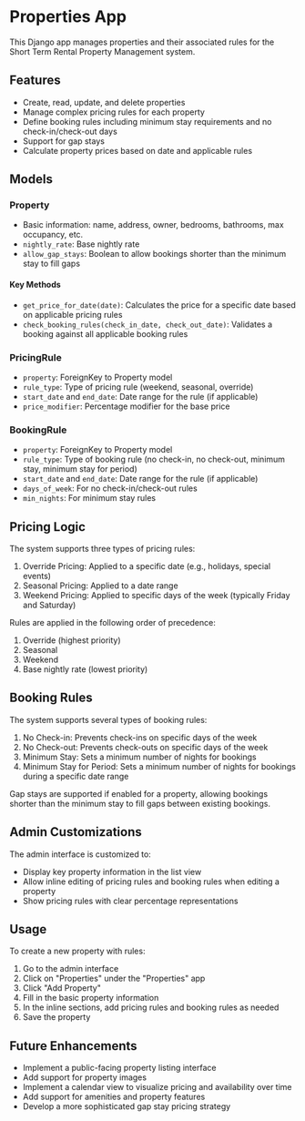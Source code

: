# Properties App

This Django app manages properties and their associated rules for the Short Term Rental Property Management system.

## Features

- Create, read, update, and delete properties
- Manage complex pricing rules for each property
- Define booking rules including minimum stay requirements and no check-in/check-out days
- Support for gap stays
- Calculate property prices based on date and applicable rules

## Models

### Property

- Basic information: name, address, owner, bedrooms, bathrooms, max occupancy, etc.
- `nightly_rate`: Base nightly rate
- `allow_gap_stays`: Boolean to allow bookings shorter than the minimum stay to fill gaps

#### Key Methods

- `get_price_for_date(date)`: Calculates the price for a specific date based on applicable pricing rules
- `check_booking_rules(check_in_date, check_out_date)`: Validates a booking against all applicable booking rules

### PricingRule

- `property`: ForeignKey to Property model
- `rule_type`: Type of pricing rule (weekend, seasonal, override)
- `start_date` and `end_date`: Date range for the rule (if applicable)
- `price_modifier`: Percentage modifier for the base price

### BookingRule

- `property`: ForeignKey to Property model
- `rule_type`: Type of booking rule (no check-in, no check-out, minimum stay, minimum stay for period)
- `start_date` and `end_date`: Date range for the rule (if applicable)
- `days_of_week`: For no check-in/check-out rules
- `min_nights`: For minimum stay rules

## Pricing Logic

The system supports three types of pricing rules:

1. Override Pricing: Applied to a specific date (e.g., holidays, special events)
2. Seasonal Pricing: Applied to a date range
3. Weekend Pricing: Applied to specific days of the week (typically Friday and Saturday)

Rules are applied in the following order of precedence:
1. Override (highest priority)
2. Seasonal
3. Weekend
4. Base nightly rate (lowest priority)

## Booking Rules

The system supports several types of booking rules:

1. No Check-in: Prevents check-ins on specific days of the week
2. No Check-out: Prevents check-outs on specific days of the week
3. Minimum Stay: Sets a minimum number of nights for bookings
4. Minimum Stay for Period: Sets a minimum number of nights for bookings during a specific date range

Gap stays are supported if enabled for a property, allowing bookings shorter than the minimum stay to fill gaps between existing bookings.

## Admin Customizations

The admin interface is customized to:
- Display key property information in the list view
- Allow inline editing of pricing rules and booking rules when editing a property
- Show pricing rules with clear percentage representations

## Usage

To create a new property with rules:

1. Go to the admin interface
2. Click on "Properties" under the "Properties" app
3. Click "Add Property"
4. Fill in the basic property information
5. In the inline sections, add pricing rules and booking rules as needed
6. Save the property

## Future Enhancements

- Implement a public-facing property listing interface
- Add support for property images
- Implement a calendar view to visualize pricing and availability over time
- Add support for amenities and property features
- Develop a more sophisticated gap stay pricing strategy